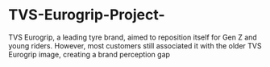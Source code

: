 # TVS-Eurogrip-Project-
TVS Eurogrip, a leading tyre brand, aimed to reposition itself for Gen Z and young riders. However, most customers still associated it with the older TVS Eurogrip image, creating a brand perception gap
